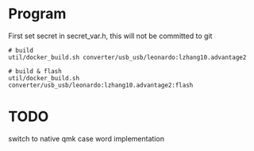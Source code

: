 # Program

First set secret in secret_var.h, this will not be committed to git
```
# build
util/docker_build.sh converter/usb_usb/leonardo:lzhang10.advantage2

# build & flash
util/docker_build.sh converter/usb_usb/leonardo:lzhang10.advantage2:flash
```

# TODO

switch to native qmk case word implementation